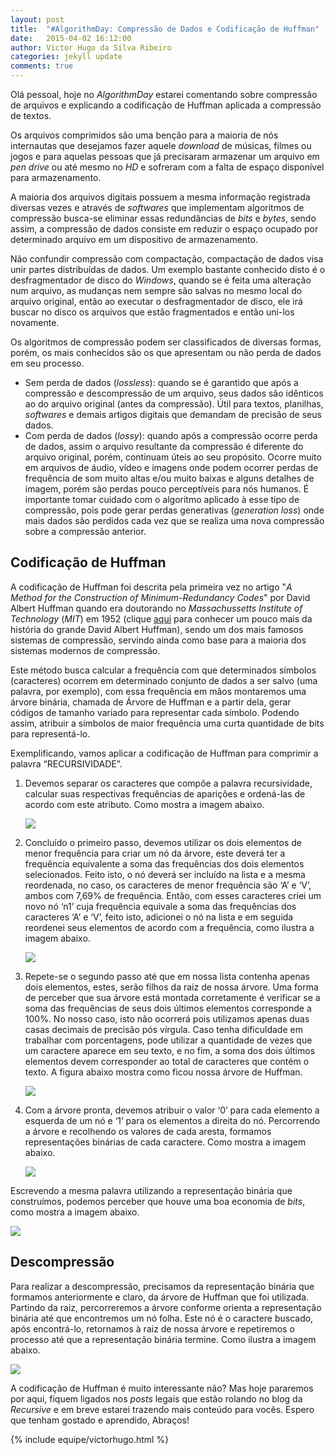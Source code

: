 ```yaml
---
layout: post
title:  "#AlgorithmDay: Compressão de Dados e Codificação de Huffman"
date:   2015-04-02 16:12:00
author: Victor Hugo da Silva Ribeiro
categories: jekyll update
comments: true
---
```


Olá pessoal, hoje no *AlgorithmDay* estarei comentando sobre compressão de arquivos e explicando a codificação de Huffman aplicada a compressão de textos.

Os arquivos comprimidos são uma benção para a maioria de nós internautas que desejamos fazer aquele *download* de músicas, filmes ou jogos e para aquelas pessoas que já precisaram armazenar um arquivo em *pen drive* ou até mesmo no *HD* e sofreram com a falta de espaço disponível para armazenamento.

A maioria dos arquivos digitais possuem a mesma informação registrada diversas vezes e através de *softwares* que implementam algoritmos de compressão busca-se eliminar essas redundâncias de *bits* e *bytes*, sendo assim, a compressão de dados consiste em reduzir o espaço ocupado por determinado arquivo em um dispositivo de armazenamento.

Não confundir compressão com compactação, compactação de dados visa unir partes distribuídas de dados. Um exemplo bastante conhecido disto é o desfragmentador de disco do *Windows*, quando se é feita uma alteração num arquivo, as mudanças nem sempre são salvas no mesmo local do arquivo original, então ao executar o desfragmentador de disco, ele irá buscar no disco os arquivos que estão fragmentados e então uni-los novamente.

Os algoritmos de compressão podem ser classificados de diversas formas, porém, os mais conhecidos são os que apresentam ou não perda de dados em seu processo.

- Sem perda de dados (*lossless*): quando se é garantido que após a compressão e descompressão de um arquivo, seus dados são idênticos ao do arquivo original (antes da compressão). Útil para textos, planilhas, *softwares* e demais artigos digitais que demandam de precisão de seus dados.
- Com perda de dados (*lossy*): quando após a compressão ocorre perda de dados, assim o arquivo resultante da compressão é diferente do arquivo original, porém, continuam úteis ao seu propósito. Ocorre muito em arquivos de áudio, vídeo e imagens onde podem ocorrer perdas de frequência de som muito altas e/ou muito baixas e alguns detalhes de imagem, porém são perdas pouco perceptíveis para nós humanos. É importante tomar cuidado com o algoritmo aplicado à esse tipo de compressão, pois pode gerar perdas generativas (*generation loss*) onde mais dados são perdidos cada vez que se realiza uma nova compressão sobre a compressão anterior.

## Codificação de Huffman ##

A codificação de Huffman foi descrita pela primeira vez no artigo "*A Method for the Construction of Minimum-Redundancy Codes*" por David Albert Huffman quando era doutorando no *Massachussetts Institute of Technology* (*MIT*) em 1952 (clique [aqui](http://www.huffmancoding.com/my-uncle/scientific-american) para conhecer um pouco mais da história do grande David Albert Huffman), sendo um dos mais famosos sistemas de compressão, servindo ainda como base para a maioria dos sistemas modernos de compressão.

Este método busca calcular a frequência com que determinados símbolos (caracteres) ocorrem em determinado conjunto de dados a ser salvo (uma palavra, por exemplo), com essa frequência em mãos montaremos uma árvore binária, chamada de Árvore de Huffman e a partir dela, gerar códigos de tamanho variado para representar cada símbolo. Podendo assim, atribuir a símbolos de maior frequência uma curta quantidade de bits para representá-lo.

Exemplificando, vamos aplicar a codificação de Huffman para comprimir a palavra “RECURSIVIDADE”.

1. Devemos separar os caracteres que compõe a palavra recursividade, calcular suas respectivas frequências de aparições e ordená-las de acordo com este atributo. Como mostra a imagem abaixo.

	![](https://raw.githubusercontent.com/recursivejr/recursivejr.github.io/master/images/posts/huffman/Huffman_passo1.png)

2. Concluído o primeiro passo, devemos utilizar os dois elementos de menor frequência para criar um nó da árvore, este deverá ter a frequência equivalente a soma das frequências dos dois elementos selecionados. Feito isto, o nó deverá ser incluído na lista e a mesma reordenada, no caso, os caracteres de menor frequência são ‘A’ e ‘V’, ambos com 7,69% de frequência. Então, com esses caracteres criei um novo nó ‘n1’ cuja frequência equivale a soma das frequências dos caracteres ‘A’ e ‘V’, feito isto, adicionei o nó na lista e em seguida reordenei seus elementos de acordo com a frequência, como ilustra a imagem abaixo.

	![](https://raw.githubusercontent.com/recursivejr/recursivejr.github.io/master/images/posts/huffman/Huffman_passo2.png)

3. Repete-se o segundo passo até que em nossa lista contenha apenas dois elementos, estes, serão filhos da raiz de nossa árvore. Uma forma de perceber que sua árvore está montada corretamente é verificar se a soma das frequências de seus dois últimos elementos corresponde a 100%. No nosso caso, isto não ocorrerá pois utilizamos apenas duas casas decimais de precisão pós vírgula. Caso tenha dificuldade em trabalhar com porcentagens, pode utilizar a quantidade de vezes que um caractere aparece em seu texto, e no fim, a soma dos dois últimos elementos devem corresponder ao total de caracteres que contém o texto. A figura abaixo mostra como ficou nossa árvore de Huffman.

	![](https://raw.githubusercontent.com/recursivejr/recursivejr.github.io/master/images/posts/huffman/Huffman_passo3.png)

4. Com a árvore pronta, devemos atribuir o valor ‘0’ para cada elemento a esquerda de um nó e ‘1’ para os elementos a direita do nó. Percorrendo a árvore e recolhendo os valores de cada aresta, formamos representações binárias de cada caractere. Como mostra a imagem abaixo.

	![](https://raw.githubusercontent.com/recursivejr/recursivejr.github.io/master/images/posts/huffman/Huffman_passo4.png)

Escrevendo a mesma palavra utilizando a representação binária que construímos, podemos perceber que houve uma boa economia de *bits*, como mostra a imagem abaixo.


![](https://raw.githubusercontent.com/recursivejr/recursivejr.github.io/master/images/posts/huffman/Huffman_passo5.png)

## Descompressão ##

Para realizar a descompressão, precisamos da representação binária que formamos anteriormente e claro, da árvore de Huffman que foi utilizada. Partindo da raiz, percorreremos a árvore conforme orienta a representação binária até que encontremos um nó folha. Este nó é o caractere buscado, após encontrá-lo, retornamos à raiz de nossa árvore e repetiremos o processo até que a representação binária termine. Como ilustra a imagem abaixo.

![](https://raw.githubusercontent.com/recursivejr/recursivejr.github.io/master/images/posts/huffman/Huffman_passo6.png)

A codificação de Huffman é muito interessante não? Mas hoje pararemos por aqui, fiquem ligados nos *posts* legais que estão rolando no blog da *Recursive* e em breve estarei trazendo mais conteúdo para vocês. Espero que tenham gostado e aprendido, Abraços!

{% include equipe/victorhugo.html %}
